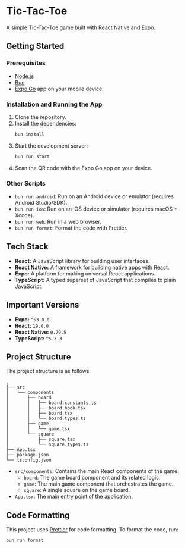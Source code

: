 # Tic-Tac-Toe

A simple Tic-Tac-Toe game built with React Native and Expo.

## Getting Started

### Prerequisites

- [Node.js](https://nodejs.org/)
- [Bun](https://bun.sh/)
- [Expo Go](https://expo.dev/client) app on your mobile device.

### Installation and Running the App

1.  Clone the repository.
2.  Install the dependencies:
    ```bash
    bun install
    ```
3.  Start the development server:
    ```bash
    bun run start
    ```
4.  Scan the QR code with the Expo Go app on your device.

### Other Scripts

- `bun run android`: Run on an Android device or emulator (requires Android Studio/SDK).
- `bun run ios`: Run on an iOS device or simulator (requires macOS + Xcode).
- `bun run web`: Run in a web browser.
- `bun run format`: Format the code with Prettier.

## Tech Stack

- **React:** A JavaScript library for building user interfaces.
- **React Native:** A framework for building native apps with React.
- **Expo:** A platform for making universal React applications.
- **TypeScript:** A typed superset of JavaScript that compiles to plain JavaScript.

## Important Versions

- **Expo:** `^53.0.0`
- **React:** `19.0.0`
- **React Native:** `0.79.5`
- **TypeScript:** `^5.3.3`

## Project Structure

The project structure is as follows:

```text
.
├── src
│   └── components
│       ├── board
│       │   ├── board.constants.ts
│       │   ├── board.hook.tsx
│       │   ├── board.tsx
│       │   └── board.types.ts
│       ├── game
│       │   └── game.tsx
│       └── square
│           ├── square.tsx
│           └── square.types.ts
├── App.tsx
├── package.json
└── tsconfig.json
```

- `src/components`: Contains the main React components of the game.
  - `board`: The game board component and its related logic.
  - `game`: The main game component that orchestrates the game.
  - `square`: A single square on the game board.
- `App.tsx`: The main entry point of the application.

## Code Formatting

This project uses [Prettier](https://prettier.io/) for code formatting. To format the code, run:

```bash
bun run format
```
